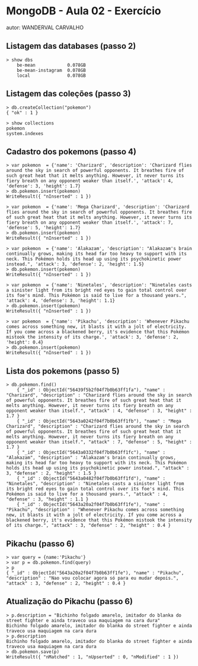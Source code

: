 # MongoDB - Aula 02 - Exercício
autor: WANDERVAL CARVALHO

## Listagem das databases (passo 2)
    > show dbs
        be-mean            0.078GB
        be-mean-instagram  0.078GB
        local              0.078GB

## Listagem das coleções (passo 3)
    > db.createCollection("pokemon")
    { "ok" : 1 }

    > show collections
    pokemon
    system.indexes

## Cadastro dos pokemons (passo 4)
    > var pokemon  = {'name': 'Charizard', 'description': 'Charizard flies around the sky in search of powerful opponents. It breathes fire of such great heat that it melts anything. However, it never turns its fiery breath on any opponent weaker than itself.', 'attack': 4, 'defense': 3, 'height': 1.7}
    > db.pokemon.insert(pokemon)
    WriteResult({ "nInserted" : 1 })

    > var pokemon  = {'name': 'Mega Charizard', 'description': 'Charizard flies around the sky in search of powerful opponents. It breathes fire of such great heat that it melts anything. However, it never turns its fiery breath on any opponent weaker than itself.', 'attack': 7, 'defense': 5, 'height': 1.7}
    > db.pokemon.insert(pokemon)
    WriteResult({ "nInserted" : 1 })

    > var pokemon  = {'name': 'Alakazam', 'description': "Alakazam's brain continually grows, making its head far too heavy to support with its neck. This Pokémon holds its head up using its psychokinetic power instead.", 'attack': 3, 'defense': 2, 'height': 1.5}
    > db.pokemon.insert(pokemon)
    WriteResult({ "nInserted" : 1 })
    
    > var pokemon  = {'name': 'Ninetales', 'description': "Ninetales casts a sinister light from its bright red eyes to gain total control over its foe's mind. This Pokémon is said to live for a thousand years.", 'attack': 4, 'defense': 3, 'height': 1.1}
    > db.pokemon.insert(pokemon)
    WriteResult({ "nInserted" : 1 })

    > var pokemon  = {'name': 'Pikachu', 'description': 'Whenever Pikachu comes across something new, it blasts it with a jolt of electricity. If you come across a blackened berry, it's evidence that this Pokémon mistook the intensity of its charge.', 'attack': 3, 'defense': 2, 'height': 0.4}
    > db.pokemon.insert(pokemon)
    WriteResult({ "nInserted" : 1 })


## Lista dos pokemons (passo 5)
    > db.pokemon.find()
        { "_id" : ObjectId("56439f5b2f04f7b0b63ff1fa"), "name" : "Charizard", "description" : "Charizard flies around the sky in search of powerful opponents. It breathes fire of such great heat that it melts anything. However, it never turns its fiery breath on any opponent weaker than itself.", "attack" : 4, "defense" : 3, "height" : 1.7 }
        { "_id" : ObjectId("5643a0242f04f7b0b63ff1fb"), "name" : "Mega Charizard", "description" : "Charizard flies around the sky in search of powerful opponents. It breathes fire of such great heat that it melts anything. However, it never turns its fiery breath on any opponent weaker than itself.", "attack" : 7, "defense" : 5, "height" : 1.7 }
        { "_id" : ObjectId("5643a0332f04f7b0b63ff1fc"), "name" : "Alakazam", "description" : "Alakazam's brain continually grows, making its head far too heavy to support with its neck. This Pokémon holds its head up using its psychokinetic power instead.", "attack" : 3, "defense" : 2, "height" : 1.5 }
        { "_id" : ObjectId("5643a0482f04f7b0b63ff1fd"), "name" : "Ninetales", "description" : "Ninetales casts a sinister light from its bright red eyes to gain total control over its foe's mind. This Pokémon is said to live for a thousand years.", "attack" : 4, "defense" : 3, "height" : 1.1 }
        { "_id" : ObjectId("5643a20a2f04f7b0b63ff1fe"), "name" : "Pikachu", "description" : "Whenever Pikachu comes across something new, it blasts it with a jolt of electricity. If you come across a blackened berry, it's evidence that this Pokémon mistook the intensity of its charge.", "attack" : 3, "defense" : 2, "height" : 0.4 }

## Pikachu (passo 6)

    > var query = {name:'Pikachu'}
    > var p = db.pokemon.find(query)
    > p
    { "_id" : ObjectId("5643a20a2f04f7b0b63ff1fe"), "name" : "Pikachu", "description" : "Nao vou colocar agora só para eu mudar depois.", "attack" : 3, "defense" : 2, "height" : 0.4 }


## Atualização do Pikachu (passo 6)

    > p.description = "Bichinho folgado amarelo, imitador do blanka do street fighter e ainda traveco usa maquiagem na cara dura"
    Bichinho folgado amarelo, imitador do blanka do street fighter e ainda traveco usa maquiagem na cara dura
    > p.description
    Bichinho folgado amarelo, imitador do blanka do street fighter e ainda traveco usa maquiagem na cara dura
    > db.pokemon.save(p)
    WriteResult({ "nMatched" : 1, "nUpserted" : 0, "nModified" : 1 })